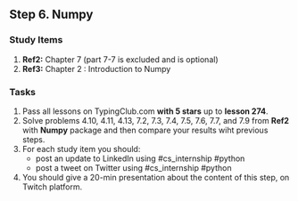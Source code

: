 ## Step 6. Numpy

### Study Items
  1. **Ref2:** Chapter 7 (part 7-7 is excluded and is optional)
  2. **Ref3:** Chapter 2 : Introduction to Numpy

### Tasks
 1. Pass all lessons on TypingClub.com **with 5 stars** up to **lesson 274**.
 2. Solve problems 4.10, 4.11, 4.13, 7.2, 7.3, 7.4, 7.5, 7.6, 7.7, and 7.9 from **Ref2** with **Numpy** package and then compare your results wiht previous steps.
 3. For each study item you should:  
     - post an update to LinkedIn using #cs_internship #python  
     - post a tweet on Twitter using #cs_internship #python
 4. You should give a 20-min presentation about the content of this step, on Twitch platform.
